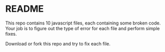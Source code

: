 # README

This repo contains 10 javascript files, each containing some broken code. Your job is to figure out the type of error for each file and perform simple fixes.

Download or fork this repo and try to fix each file.
